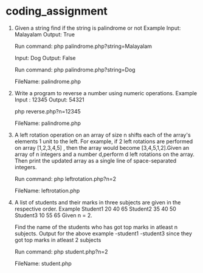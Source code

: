 # coding_assignment

1. Given a string find if the string is palindrome or not
    Example 
    Input: Malayalam
    Output: True

    Run command: php palindrome.php?string=Malayalam

    Input: Dog
    Output: False
  
   Run command: php palindrome.php?string=Dog

   FileName: palindrome.php
 
2. Write a program to reverse a number using numeric operations.
    Example
    Input : 12345
    Output: 54321

    php reverse.php?n=12345

    FileName:  palindrome.php
  
3. A left rotation operation on an array of size n shifts each of the array's elements 1 unit to the left.
    For example, if 2 left rotations are performed on array [1,2,3,4,5] , then the array would become
    [3,4,5,1,2].Given an array of n integers and a number d,perform d left rotations on the array. Then
    print the updated array as a single line of space-separated integers.
  
    Run command: php leftrotation.php?n=2
  
    FileName:  leftrotation.php
   
4. A list of students and their marks in three subjects are given in the respective order.
    Example
    Student1 20 40 65
    Student2 35 40 50
    Student3 10 55 65 Given n = 2.

    Find the name of the students who has got top marks in atleast n subjects.
    Output for the above example -student1 -student3
    since they got top marks in atleast 2 subjects
    
    Run command: php student.php?n=2
    
    FileName:  student.php
  

